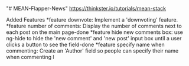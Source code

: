 "# MEAN-Flapper-News" 
https://thinkster.io/tutorials/mean-stack

Added Features
*feature downvote: Implement a 'downvoting' feature.
*feature number of comments: Display the number of comments next to each post on the main page-done
*feature hide new comments box: use ng-hide to hide the 'new comment' and 'new post' input box until a user clicks a button to see the field-done
*feature specify name when commenting: Create an 'Author' field so people can specify their name when commenting
l

